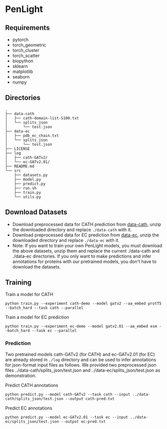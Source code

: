 # PenLight

## Requirements
- pytorch
- torch_geometric
- torch_cluster
- torch_scatter
- biopython
- sklearn
- matplotlib
- seaborn
- numpy

## Directories
```
.
├── data-cath
│   ├── cath-domain-list-S100.txt
│   └── splits_json
│       └── test.json
├── data-ec
│   ├── pdb_ec_chain.txt
│   └── splits_json
│       └── test.json
├── LICENSE
├── log
│   ├── cath-GATv2/
│   └── ec-GATv2.01/
├── README.md
└── src
    ├── datasets.py
    ├── model.py
    ├── predict.py
    ├── run.sh
    ├── train.py
    └── utils.py
```

## Download Datasets
- Download preprocessed data for CATH prediction from [data-cath](), unzip the downloaded directory and replace `./data-cath` with it.
- Download preprocessed data for EC prediction from [data-ec](), unzip the downloaded directory and replace `./data-ec` with it.
- Note: If you want to train your own PenLight models, you must download the above datasets, unzip them and replace the current ./data-cath and ./data-ec directories. If you only want to make predictions and infer annotations for proteins with our pretrained models, you don't have to download the datasets.

## Training

Train a model for CATH
```
python train.py --experiment cath-demo --model gatv2 --aa_embed protT5 --batch_hard --task cath --parallel
```

Train a model for EC prediction
```
python train.py --experiment ec-demo --model gatv2.01 --aa_embed esm --batch_hard --task ec --parallel
```

### Prediction
Two pretrained models cath-GATv2 (for CATH) and ec-GATv2.01 (for EC) are already stored in `./log` directory and can be used to infer annotations for json-format input files as follows. We provided two preprocessed json files ../data-cath/splits_json/test.json and ../data-ec/splits_json/test.json as demonstration.

Predict CATH annotations
```
python predict.py --model cath-GATv2 --task cath --input ../data-cath/splits_json/test.json --output cath-pred.txt
```

Predict EC annotations
```
python predict.py --model ec-GATv2.01 --task ec --input ../data-ec/splits_json/test.json --output ec-pred.txt
```